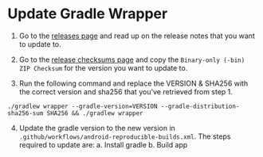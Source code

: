 # Update Gradle Wrapper

1. Go to the [releases page](https://gradle.org/releases/) and read up on the release notes that you want to update to.

2. Go to the [release checksums page](https://gradle.org/release-checksums/) and copy the `Binary-only (-bin) ZIP Checksum` for the version you want to update to.

3. Run the following command and replace the VERSION & SHA256 with the correct version and sha256 that you've retrieved from step 1.

```
./gradlew wrapper --gradle-version=VERSION --gradle-distribution-sha256-sum SHA256 && ./gradlew wrapper
```

4. Update the gradle version to the new version in `.github/workflows/android-reproducible-builds.xml`. The steps required to update are:
	a. Install gradle
	b. Build app 
